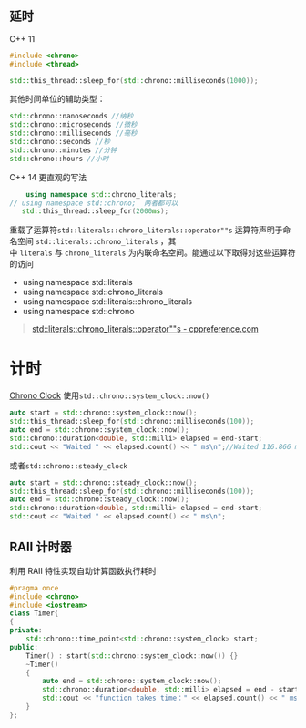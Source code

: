 ## 延时

C++ 11

```cpp
#include <chrono>
#include <thread>

std::this_thread::sleep_for(std::chrono::milliseconds(1000));
```

其他时间单位的辅助类型：

```cpp
std::chrono::nanoseconds //纳秒
std::chrono::microseconds //微秒
std::chrono::milliseconds //毫秒
std::chrono::seconds //秒
std::chrono::minutes //分钟
std::chrono::hours //小时
```

C++ 14 更直观的写法

```cpp
    using namespace std::chrono_literals;  
// using namespace std::chrono;  两者都可以
   std::this_thread::sleep_for(2000ms);
```
重载了运算符`std::literals::chrono_literals::operator""s`
运算符声明于命名空间 `std::literals::chrono_literals` ，其中 `literals` 与 `chrono_literals` 为内联命名空间。能通过以下取得对这些运算符的访问

+ using namespace std::literals 
+ using namespace std::chrono_literals
+ using namespace std::literals::chrono_literals
+ using namespace std::chrono

> [std::literals::chrono_literals::operator""s - cppreference.com](https://zh.cppreference.com/w/cpp/chrono/operator""s)



# 计时
[Chrono Clock](Chrono.md#Clock（时钟）)
使用`std::chrono::system_clock::now()`
```cpp
auto start = std::chrono::system_clock::now();
std::this_thread::sleep_for(std::chrono::milliseconds(100));
auto end = std::chrono::system_clock::now();
std::chrono::duration<double, std::milli> elapsed = end-start;
std::cout << "Waited " << elapsed.count() << " ms\n";//Waited 116.866 ms
```
或者`std::chrono::steady_clock`
```cpp
auto start = std::chrono::steady_clock::now();
std::this_thread::sleep_for(std::chrono::milliseconds(100));
auto end = std::chrono::steady_clock::now();
std::chrono::duration<double, std::milli> elapsed = end-start;
std::cout << "Waited " << elapsed.count() << " ms\n";
```
## RAII 计时器
利用 RAII 特性实现自动计算函数执行耗时
```cpp
#pragma once  
#include <chrono>  
#include <iostream>  
class Timer{  
{
private:
	std::chrono::time_point<std::chrono::system_clock> start;
public:
	Timer() : start(std::chrono::system_clock::now()) {}
	~Timer()
	{
		auto end = std::chrono::system_clock::now();
		std::chrono::duration<double, std::milli> elapsed = end - start;
		std::cout << "function takes time：" << elapsed.count() << " ms\n";
	}
};
```